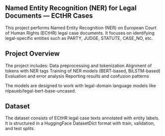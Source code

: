 ## Named Entity Recognition (NER) for Legal Documents — ECtHR Cases
This project performs Named Entity Recognition (NER) on European Court of Human Rights (ECtHR) legal case documents.
It focuses on identifying legal-specific entities such as PARTY, JUDGE, STATUTE, CASE_NO, etc.

## Project Overview
The project includes:
Data preprocessing and tokenization
Alignment of tokens with NER tags
Training of NER models (BERT-based, BiLSTM-based)
Evaluation and error analysis
Reporting results and confusion patterns

The models are designed to work with legal-domain language models like nlpaueb/legal-bert-base-uncased.

## Dataset
The dataset consists of ECtHR legal case texts annotated with entity labels.
It is structured in a HuggingFace DatasetDict format with train, validation, and test splits.
